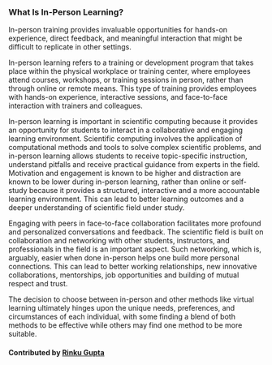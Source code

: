 
### What Is In-Person Learning?

<!--- deck start --->
In-person training provides invaluable opportunities for hands-on experience, direct feedback, and meaningful interaction that might be difficult to replicate in other settings.
<!--- deck end --->

<!--- body start --->
In-person learning refers to a training or development program that takes place within the physical workplace or training center, where employees attend courses, workshops, or training sessions in person, rather than through online or remote means. This type of training provides employees with hands-on experience, interactive sessions, and face-to-face interaction with trainers and colleagues.

In-person learning is important in scientific computing because it provides an opportunity for students to interact in a collaborative and engaging learning environment. Scientific computing involves the application of computational methods and tools to solve complex scientific problems, and in-person learning allows students to receive topic-specific instruction, understand pitfalls and receive practical guidance from experts in the field. Motivation and engagement is known to be higher and distraction are known to be lower during in-person learning, rather than online or self-study because it provides a structured, interactive and a more accountable learning environment. This can lead to better learning outcomes and a deeper understanding of scientific field under study.

Engaging with peers in face-to-face collaboration facilitates more profound and personalized conversations and feedback.
The scientific field is built on collaboration and networking with other students, instructors, and professionals in the field is an important aspect. Such networking, which is, arguably, easier when done in-person helps one build more personal connections. This can lead to better working relationships, new innovative collaborations, mentorships, job opportunities and building of mutual respect and trust. 

The decision to choose between in-person and other methods like virtual learning ultimately hinges upon the unique needs, preferences, and circumstances of each individual, with some finding a blend of both methods to be effective while others may find one method to be more suitable.





<!--- body end  --->

#### Contributed by [Rinku Gupta](https://github.com/rinkug)
 
<!---
Publish: yes
Pinned: yes
Topics: in-person learning
RSS update: 2023-03-31
--->
